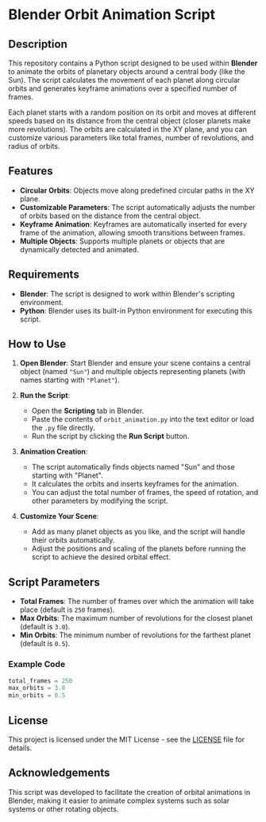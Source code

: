 # Blender Orbit Animation Script

## Description

This repository contains a Python script designed to be used within **Blender** to animate the orbits of planetary objects around a central body (like the Sun). The script calculates the movement of each planet along circular orbits and generates keyframe animations over a specified number of frames.

Each planet starts with a random position on its orbit and moves at different speeds based on its distance from the central object (closer planets make more revolutions). The orbits are calculated in the XY plane, and you can customize various parameters like total frames, number of revolutions, and radius of orbits.

## Features

- **Circular Orbits**: Objects move along predefined circular paths in the XY plane.
- **Customizable Parameters**: The script automatically adjusts the number of orbits based on the distance from the central object.
- **Keyframe Animation**: Keyframes are automatically inserted for every frame of the animation, allowing smooth transitions between frames.
- **Multiple Objects**: Supports multiple planets or objects that are dynamically detected and animated.

## Requirements

- **Blender**: The script is designed to work within Blender's scripting environment.
- **Python**: Blender uses its built-in Python environment for executing this script.

## How to Use

1. **Open Blender**: Start Blender and ensure your scene contains a central object (named `"Sun"`) and multiple objects representing planets (with names starting with `"Planet"`).
   
2. **Run the Script**:
   - Open the **Scripting** tab in Blender.
   - Paste the contents of `orbit_animation.py` into the text editor or load the `.py` file directly.
   - Run the script by clicking the **Run Script** button.

3. **Animation Creation**:
   - The script automatically finds objects named "Sun" and those starting with "Planet".
   - It calculates the orbits and inserts keyframes for the animation.
   - You can adjust the total number of frames, the speed of rotation, and other parameters by modifying the script.

4. **Customize Your Scene**:
   - Add as many planet objects as you like, and the script will handle their orbits automatically.
   - Adjust the positions and scaling of the planets before running the script to achieve the desired orbital effect.

## Script Parameters

- **Total Frames**: The number of frames over which the animation will take place (default is `250` frames).
- **Max Orbits**: The maximum number of revolutions for the closest planet (default is `3.0`).
- **Min Orbits**: The minimum number of revolutions for the farthest planet (default is `0.5`).

### Example Code

```python
total_frames = 250
max_orbits = 3.0
min_orbits = 0.5
```

## License

This project is licensed under the MIT License - see the [LICENSE](LICENSE) file for details.

## Acknowledgements

This script was developed to facilitate the creation of orbital animations in Blender, making it easier to animate complex systems such as solar systems or other rotating objects.
